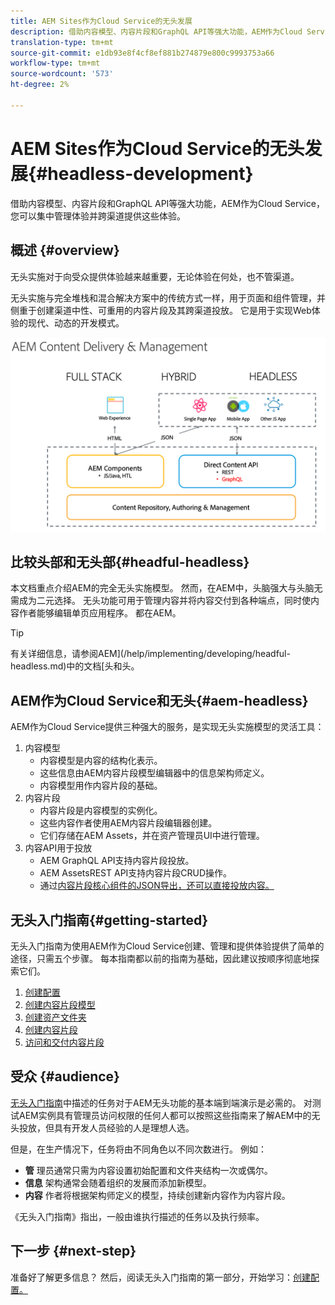 ```yaml
---
title: AEM Sites作为Cloud Service的无头发展
description: 借助内容模型、内容片段和GraphQL API等强大功能，AEM作为Cloud Service，您可以集中管理体验并跨渠道提供这些体验。
translation-type: tm+mt
source-git-commit: e1db93e8f4cf8ef881b274879e800c9993753a66
workflow-type: tm+mt
source-wordcount: '573'
ht-degree: 2%

---
```



# AEM Sites作为Cloud Service的无头发展{#headless-development}

借助内容模型、内容片段和GraphQL API等强大功能，AEM作为Cloud Service，您可以集中管理体验并跨渠道提供这些体验。

## 概述 {#overview}

无头实施对于向受众提供体验越来越重要，无论体验在何处，也不管渠道。

无头实施与完全堆栈和混合解决方案中的传统方式一样，用于页面和组件管理，并侧重于创建渠道中性、可重用的内容片段及其跨渠道投放。 它是用于实现Web体验的现代、动态的开发模式。

![AEM实施模型](assets/aem-implementation-models.png)

## 比较头部和无头部{#headful-headless}

本文档重点介绍AEM的完全无头实施模型。 然而，在AEM中，头脑强大与头脑无需成为二元选择。 无头功能可用于管理内容并将内容交付到各种端点，同时使内容作者能够编辑单页应用程序。 都在AEM。

>[!TIP]
>
>有关详细信息，请参阅AEM](/help/implementing/developing/headful-headless.md)中的文档[头和头。

## AEM作为Cloud Service和无头{#aem-headless}

AEM作为Cloud Service提供三种强大的服务，是实现无头实施模型的灵活工具：

1. 内容模型
   * 内容模型是内容的结构化表示。
   * 这些信息由AEM内容片段模型编辑器中的信息架构师定义。
   * 内容模型用作内容片段的基础。
1. 内容片段
   * 内容片段是内容模型的实例化。
   * 这些内容作者使用AEM内容片段编辑器创建。
   * 它们存储在AEM Assets，并在资产管理员UI中进行管理。
1. 内容API用于投放
   * AEM GraphQL API支持内容片段投放。
   * AEM AssetsREST API支持内容片段CRUD操作。
   * 通过[内容片段核心组件的JSON导出，还可以直接投放内容。](https://docs.adobe.com/content/help/zh-Hans/experience-manager-core-components/using/components/content-fragment-component.html)

## 无头入门指南{#getting-started}

无头入门指南为使用AEM作为Cloud Service创建、管理和提供体验提供了简单的途径，只需五个步骤。 每本指南都以前的指南为基础，因此建议按顺序彻底地探索它们。

1. [创建配置](getting-started/create-configuration.md)
1. [创建内容片段模型](getting-started/create-content-model.md)
1. [创建资产文件夹](getting-started/create-assets-folder.md)
1. [创建内容片段](getting-started/create-content-fragment.md)
1. [访问和交付内容片段](getting-started/create-api-request.md)

## 受众 {#audience}

[无头入门指南](#getting-started)中描述的任务对于AEM无头功能的基本端到端演示是必需的。 对测试AEM实例具有管理员访问权限的任何人都可以按照这些指南来了解AEM中的无头投放，但具有开发人员经验的人是理想人选。

但是，在生产情况下，任务将由不同角色以不同次数进行。 例如：

* **管** 理员通常只需为内容设置初始配置和文件夹结构一次或偶尔。
* **信息** 架构通常会随着组织的发展而添加新模型。
* **内容** 作者将根据架构师定义的模型，持续创建新内容作为内容片段。

《无头入门指南》指出，一般由谁执行描述的任务以及执行频率。

## 下一步 {#next-step}

准备好了解更多信息？ 然后，阅读无头入门指南的第一部分，开始学习：[创建配置。](getting-started/create-configuration.md)
